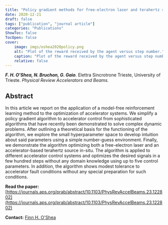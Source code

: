 ```yaml
---
title: "Policy gradient methods for free-electron laser and terahertz source optimization and stabilization at the FERMI free-electron laser at Elettra"
date: 2020-12-21
draft: false
tags: ["publication", "journal article"]
categories: "Publications"
ShowToc: false
TocOpen: false
cover:
    image: imgs/oshea2020policy.png
    alt: "Plot of the reward received by the agent versus step number."
    caption: "Plot of the reward received by the agent versus step number."
    relative: false
---
```


_**F. H. O'Shea, N. Bruchon, G. Gaio**._ Elettra Sincrotrone Trieste, University of Trieste. _Physical Review Accelerators and Beams._

## Abstract

In this article we report on the application of a model-free reinforcement learning method to the optimization of accelerator systems. We simplify a policy gradient algorithm to accelerator control from sophisticated algorithms that have recently been demonstrated to solve complex dynamic problems. After outlining a theoretical basis for the functioning of the algorithm, we explore the small hyperparameter space to develop intuition about said parameters using a simple number-guess environment. Finally, we demonstrate the algorithm optimizing both a free-electron laser and an accelerator-based terahertz source in-situ. The algorithm is applied to different accelerator control systems and optimizes the desired signals in a few hundred steps without any domain knowledge using up to five control parameters. In addition, the algorithm shows modest tolerance to accelerator fault conditions without any special preparation for such conditions.

**Read the paper:** [https://journals.aps.org/prab/abstract/10.1103/PhysRevAccelBeams.23.122802](https://journals.aps.org/prab/abstract/10.1103/PhysRevAccelBeams.23.122802)

**Contact:** [Finn H. O'Shea](mailto:finn.h.oshea@gmail.com)
